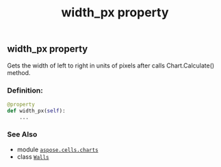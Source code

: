 ﻿---
title: width_px property
second_title: Aspose.Cells for Python via .NET API References
description: 
type: docs
weight: 220
url: /aspose.cells.charts/walls/width_px/
is_root: false
---

## width_px property


Gets the width of left to right in units of pixels after calls Chart.Calculate() method.
### Definition:
```python
@property
def width_px(self):
    ...
```

### See Also
* module [`aspose.cells.charts`](../../)
* class [`Walls`](/cells/python-net/aspose.cells.charts/walls)
